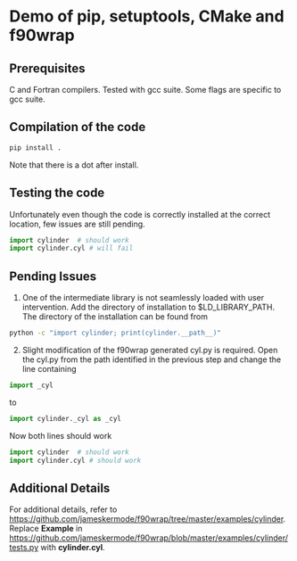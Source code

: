 # Demo of pip, setuptools, CMake and f90wrap

## Prerequisites
C and Fortran compilers. Tested with gcc suite. Some flags are specific to gcc suite. 

## Compilation of the code
```bash
pip install .
```
Note that there is a dot after install.


## Testing the code
Unfortunately even though the code is correctly installed at the correct location, few issues are still pending.

```python
import cylinder  # should work
import cylinder.cyl # will fail
```


## Pending Issues
1. One of the intermediate library is not seamlessly loaded with user intervention. Add the directory of installation to $LD_LIBRARY_PATH.
The directory of the installation can be found from 
```bash
python -c "import cylinder; print(cylinder.__path__)"
```
2. Slight modification of the f90wrap generated cyl.py is required. Open the cyl.py from the path identified in the previous step and change the line containing 
```python
import _cyl 
```
to
```python
import cylinder._cyl as _cyl
```

Now both lines should work
```python
import cylinder  # should work
import cylinder.cyl # should work
```

## Additional Details
For additional details, refer to https://github.com/jameskermode/f90wrap/tree/master/examples/cylinder.
Replace **Example** in https://github.com/jameskermode/f90wrap/blob/master/examples/cylinder/tests.py with **cylinder.cyl**.
